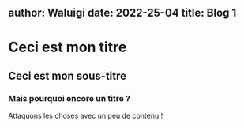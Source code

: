 author: Waluigi
date: 2022-25-04
title: Blog 1
---
# Ceci est mon titre
## Ceci est mon sous-titre
### Mais pourquoi encore un titre ?
Attaquons les choses avec un peu de contenu !